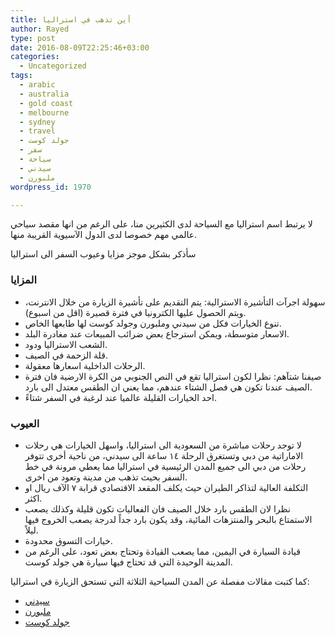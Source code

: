 ```yaml
---
title: أين تذهب في استراليا
author: Rayed
type: post
date: 2016-08-09T22:25:46+03:00
categories:
  - Uncategorized
tags:
  - arabic
  - australia
  - gold coast
  - melbourne
  - sydney
  - travel
  - جولد كوست
  - سفر
  - سياحة
  - سيدني
  - ملبورن
wordpress_id: 1970

---
```

لا يرتبط اسم استراليا مع السياحة لدى الكثيرين منا، على الرغم من انها مقصد سياحي عالمي مهم خصوصا لدى الدول الآسيوية القريبة منها.

<!-- more -->

سأذكر بشكل موجز مزايا وعيوب السفر الى استراليا

### المزايا

- سهولة اجرآت التأشيرة الاسترالية: يتم التقديم على تأشيرة الزيارة من خلال الانترنت، ويتم الحصول عليها الكترونيا في فترة قصيرة (اقل من اسبوع).
- تنوع الخيارات فكل من سيدني وملبورن وجولد كوست لها طابعها الخاص.
- الاسعار متوسطة، ويمكن استرجاع بعض ضرائب المبيعات عند مغادرة البلد.
- الشعب الاستراليا ودود.
- قلة الزحمة في الصيف.
- الرحلات الداخلية اسعارها معقولة.
- صيفنا شتآهم: نظرا لكون استراليا تقع في النص الجنوبي من الكرة الارضية فان فترة الصيف عندنا تكون هي فصل الشتاء عندهم، مما يعني ان الطقس  معتدل الى بارد.
- احد الخيارات القليلة عالميا عند لرغبة في السفر شتاءً.

### العيوب

- لا توجد رحلات مباشرة من السعودية الى استراليا، واسهل الخيارات هي رحلات الاماراتية من دبي وتستغرق الرحلة ١٤ ساعة الى سيدني، من ناحية أخرى تتوفر رحلات من دبي الى جميع المدن الرئيسية في استراليا مما يعطي مرونة في خط السفر بحيث تذهب من مدينة وتعود من اخرى.
- التكلفة العالية لتذاكر الطيران حيث يكلف المقعد الاقتصادي قرابة ٧ الآف ريال او اكثر.
- نظرا لان الطقس بارد خلال الصيف فان الفعاليات تكون قليلة وكذلك يصعب الاستمتاع بالبحر والمنتزهات المائية، وقد يكون بارد جداً لدرجة يصعب الخروج فيها ليلاً.
- خيارات التسوق محدودة.
- قيادة السيارة في اليمين، مما يصعب القيادة وتحتاج بعض تعود، على الرغم من المدينة الوحيدة التي قد تحتاج فيها سيارة هي جولد كوست.

كما كتبت مقالات مفصلة عن المدن السياحية الثلاثة التي تستحق الزيارة في استراليا:

- [سيدني](/blog/posts/2016/07/australia-sydney/)
- [ملبورن](/blog/posts/2016/07/australia-melbourne/)
- [جولد كوست](/blog/posts/2016/07/australia-goldcoast/)

